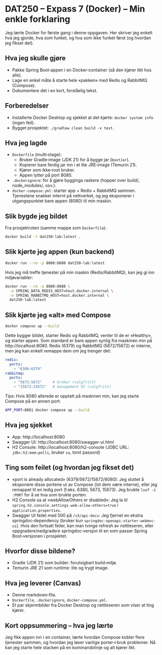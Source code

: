# DAT250 – Expass 7 (Docker) – Min enkle forklaring

Jeg lærte Docker for første gang i denne oppgaven. Her skriver jeg enkelt hva jeg gjorde, hva som funket, og hva som ikke funket først (og hvordan jeg fikset det).

## Hva jeg skulle gjøre
- Pakke Spring Boot‑appen i en Docker‑container (så den kjører likt hos alle).
- Lage en enkel måte å starte hele «pakken» med Redis og RabbitMQ (Compose).
- Dokumentere det i en kort, forståelig tekst.

## Forberedelser
- Installerte Docker Desktop og sjekket at det kjørte: `docker system info` (ingen feil).
- Bygget prosjektet: `./gradlew clean build -x test`.

## Hva jeg lagde
- `Dockerfile` (multi‑stage):
  - Bruker Gradle‑image (JDK 21) for å bygge jar (`bootJar`).
  - Kopierer bare ferdig jar inn i et lite JRE‑image (Temurin 21).
  - Kjører som ikke‑root bruker.
  - Appen lytter på port 8080.
- `.dockerignore`: for å gjøre bygginga raskere (hopper over build/, node_modules/, osv.).
- `docker-compose.yml`: starter app + Redis + RabbitMQ sammen. Tjenestene snakker internt på nettverket, og jeg eksponerer i utgangspunktet bare appen (8080) til min maskin.

## Slik bygde jeg bildet
Fra prosjektroten (samme mappe som `Dockerfile`):

```sh
docker build -t dat250-lab:latest .
```

## Slik kjørte jeg appen (kun backend)

```sh
docker run --rm -p 8080:8080 dat250-lab:latest
```

Hvis jeg må treffe tjenester på min maskin (Redis/RabbitMQ), kan jeg gi inn miljøvariabler:

```sh
docker run --rm -p 8080:8080 \
  -e SPRING_DATA_REDIS_HOST=host.docker.internal \
  -e SPRING_RABBITMQ_HOST=host.docker.internal \
  dat250-lab:latest
```

## Slik kjørte jeg «alt» med Compose

```sh
docker compose up --build
```

Dette bygger bildet, starter Redis og RabbitMQ, venter til de er «Healthy», og starter appen. Som standard er bare appen synlig fra maskinen min på http://localhost:8080. Redis (6379) og RabbitMQ (5672/15672) er interne, men jeg kan enkelt remappe dem om jeg trenger det:

```yaml
redis:
  ports:
    - "6380:6379"
rabbitmq:
  ports:
    - "5673:5672"     # broker (valgfritt)
    - "15673:15672"   # management UI (valgfritt)
```

Tips: Hvis 8080 allerede er opptatt på maskinen min, kan jeg starte Compose på en annen port:

```sh
APP_PORT=8081 docker compose up --build
```

## Hva jeg sjekket
- App: http://localhost:8080
- Swagger UI: http://localhost:8080/swagger-ui.html
- H2 Console: http://localhost:8080/h2-console (JDBC URL: `jdbc:h2:mem:polls`, bruker `sa`, tomt passord)

## Ting som feilet (og hvordan jeg fikset det)
- «port is already allocated» (6379/5672/15672/8080): Jeg sluttet å eksponere disse portene ut av Compose (lot dem være interne), eller jeg remappet til en ledig port (f.eks. 6380, 5673, 15673). Jeg brukte `lsof -i :PORT` for å se hva som brukte porten.
- H2 Console sa at «webAllowOthers er disabled»: Jeg la til `spring.h2.console.settings.web-allow-others=true` i `application.properties`.
- Swagger UI feilet med 500 på `/v3/api-docs`: Jeg fjernet en ekstra springdoc‑dependency (bruker kun `springdoc-openapi-starter-webmvc-ui`). Hvis den fortsatt feiler, kan man tvinge refresh av nettleseren, eller oppgradere/nedgradere springdoc‑versjon til en som passer Spring Boot‑versjonen i prosjektet.

## Hvorfor disse bildene?
- Gradle (JDK 21) som builder: forutsigbart build‑miljø.
- Temurin JRE 21 som runtime: lite og trygt image.

## Hva jeg leverer (Canvas)
- Denne markdown‑fila.
- `Dockerfile`, `.dockerignore`, `docker-compose.yml`.
- Et par skjermbilder fra Docker Desktop og nettleseren som viser at ting kjører.

## Kort oppsummering – hva jeg lærte
Jeg fikk appen inn i en container, lærte hvordan Compose kobler flere tjenester sammen, og hvordan jeg løser vanlige porter‑i‑bruk problemer. Nå kan jeg starte hele stacken på en kommandolinje og alt kjører likt.